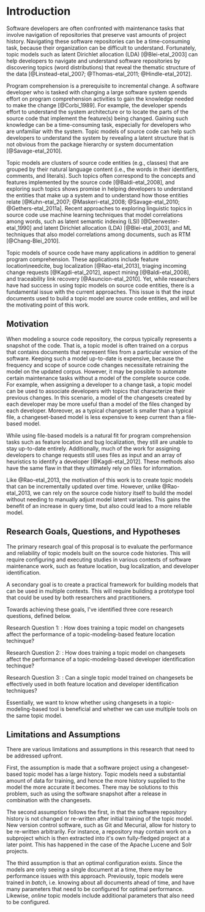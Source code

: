 # Introduction


<!--
Basic idea:

- Lots of software maintenance tasks being automated by topic modeling
- Topic modeling is now online, but we are not using it?
- We build topic models from source code, meaning the model is tied to a
  specific instance of it
    - This makes the models not very useful in practice. Slow, outdated.
- Why not build topic models out of the changesets
    - Changesets are a view of the source code over time
    - We can build comparable topic models with changesets
- We can better evaluate the accuracy of the techniques because we can process
  changesets overtime, sort of like a similuation of what actually happened (or
  as close as we can get to it)
- We only need *one* model per branch. The doc-topic can be any *any*
  granularity desired, and the model does not need to be re-built from scratch
  everytime.
- Look at how does the changeset model compare to the typical source code model
    - Combinations of: context/added/removed lines in the diff
    - Per-file changed or whole changeset
    - Ignore whitespaces
    - Only look at the changed words instead of the entire lines
        - Combinations of: context/added/removed
-->

Software developers are often confronted with maintenance tasks that involve
navigation of repositories that preserve vast amounts of project history.
Navigating these software repositories can be a time-consuming task, because
their organization can be difficult to understand. Fortunately, topic models
such as latent Dirichlet allocation (LDA) [@Blei-etal_2003] can help developers
to navigate and understand software repositories by discovering topics (word
distributions) that reveal the thematic structure of the data
[@Linstead-etal_2007; @Thomas-etal_2011; @Hindle-etal_2012].

Program comprehension is a prerequisite to incremental change. A software
developer who is tasked with changing a large software system spends effort on
program comprehension activities to gain the knowledge needed to make the
change [@Corbi_1989]. For example, the developer spends effort to understand
the system architecture or to locate the parts of the source code that
implement the feature(s) being changed. Gaining such knowledge can be a
time-consuming task, especially for developers who are unfamiliar with the
system. Topic models of source code can help such developers to understand the
system by revealing a latent structure that is not obvious from the package
hierarchy or system documentation [@Savage-etal_2010].

Topic models are clusters of source code entities (e.g., classes) that are
grouped by their natural language content (i.e., the words in their
identifiers, comments, and literals). Such topics often correspond to the
concepts and features implemented by the source code [@Baldi-etal_2008], and
exploring such topics shows promise in helping developers to understand the
entities that make up a system and to understand how those entities relate
[@Kuhn-etal_2007; @Maskeri-etal_2008; @Savage-etal_2010; @Gethers-etal_2011a].
Recent approaches to exploring linguistic topics in source code use machine
learning techniques that model correlations among words, such as latent
semantic indexing (LSI) [@Deerwester-etal_1990] and latent Dirichlet allocation
(LDA) [@Blei-etal_2003], and ML techniques that also model correlations among
documents, such as RTM [@Chang-Blei_2010].

Topic models of source code have many applications in addition to general
program comprehension. These applications include feature location\needcite,
bug localization [@Rao-etal_2013], triaging incoming change requests
[@Kagdi-etal_2012], aspect mining [@Baldi-etal_2008], and traceability link
recovery [@Asuncion-etal_2010]. Yet, while researchers have had success in
using topic models on source code entities, there is a fundamental issue with
the current approaches. This issue is that the input documents used to build a
topic model are source code entities, and will be the motivating point of this
work.


## Motivation

<!--
- Software evolves quickly
- Current file-based models do not keep up-to-date models
- Keeping them up-to-date involves:
    - Rebuilding at every commit (slowest)
    - Rebuilding at intervals (data loss)
    - Modify the model internally using heuristics
- In FLTs, file-based models are easy and natural, but not necessary to build
the model.
- In triaging, file-based models do not capture the appropriate information,
e.g., the developer's topics.
- Models can be built from any text input. We do not need to use the files as a
proxy. The word occurrences will still occur in changesets!
-->

When modeling a source code repository, the corpus typically represents a
snapshot of the code. That is, a topic model is often trained on a corpus that
contains documents that represent files from a particular version of the
software. Keeping such a model up-to-date is expensive, because the frequency
and scope of source code changes necessitate retraining the model on the
updated corpus. However, it may be possible to automate certain maintenance
tasks without a model of the complete source code. For example, when assigning
a developer to a change task, a topic model can be used to associate developers
with topics that characterize their previous changes. In this scenario, a model
of the changesets created by each developer may be more useful than a model of
the files changed by each developer. Moreover, as a typical changeset is
smaller than a typical file, a changeset-based model is less expensive to keep
current than a file-based model.

While using file-based models is a natural fit for program comprehension tasks
such as feature location and bug localization, they still are unable to stay
up-to-date entirely. Additionally, much of the work for assigning developers to
change requests still uses files as input and an array of heuristics to
identify a developer [@Kagdi-etal_2012]. These methods also have the same flaw
in that they ultimately rely on files for information.

Like @Rao-etal_2013, the motivation of this work is to create topic models that
can be incrementally updated over time. However, unlike @Rao-etal_2013, we can
rely on the source code history itself to build the model without needing to
manually adjust model latent variables. This gains the benefit of an increase
in query time, but also could lead to a more reliable model.

## Research Goals, Questions, and Hypotheses

The primary research goal of this proposal is to evaluate the performance and
reliability of topic models built on the source code histories. This will
require configuring and executing studies in various contexts of software
maintenance work, such as feature location, bug localization, and developer
identification.

A secondary goal is to create a practical framework for building models that
can be used in multiple contexts. This will require building a prototype tool
that could be used by both researchers and practitioners.

Towards achieving these goals, I've identified three core research questions,
defined below.

Research Question 1:
:   How does training a topic model on changesets affect the performance of a
topic-modeling-based feature location techinque?

Research Question 2:
:   How does training a topic model on changesets affect the performance of a
topic-modeling-based developer identification techinque?

Research Question 3:
:   Can a single topic model trained on changesets be effectively used in both
feature location and developer identification techniques?

Essentially, we want to know whether using changesets in a topic-modeling-based
tool is beneficial and whether we can use multiple tools on the same topic
model.

<!--
- To evaluate models built on changesets to other models (typically based on
files only, but may include additional information)
- Provide a practical framework for building models that can be used in
multiple contexts (FLT, bug localization, triage).
- Provide insight for researchers and tool developers on best practices for
using changeset-based models
-->


## Limitations and Assumptions

<!--
    Possible threats?
-->

There are various limitations and assumptions in this research that need to be
addressed upfront.

First, the assumption is made that a software project using a changeset-based
topic model has a large history. Topic models need a substantial amount of data
for training, and hence the more history supplied to the model the more
accurate it becomes. There may be solutions to this problem, such as using
the software snapshot after a release in combination with the changesets.

The second assumption follows the first, in that the software repository
history is not changed or re-written after initial training of the topic model.
New version control software, such as Git and Mecurial, allow for history to be
re-written arbitrarily. For instance, a repository may contain work on a
subproject which is then extracted into it's own fully-fledged project at a
later point. This has happened in the case of the Apache Lucene and Solr
projects.

The third assumption is that an optimal configuration exists. Since the models
are only seeing a single document at a time, there may be performance issues
with this approach. Previously, topic models were trained in *batch*, i.e.
knowing about all documents ahead of time, and have many parameters that need
to be configured for optimal performance. Likewise, *online* topic models
include additional parameters that also need to be configured.

